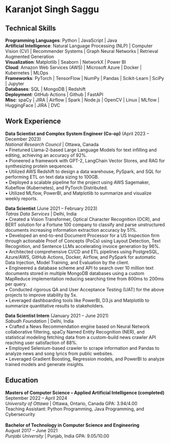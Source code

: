 # Karanjot Singh Saggu
## Technical Skills
**Programming Languages**: Python | JavaScript | Java <br>
**Artificial Intelligence**: Natural Language Processing (NLP) | Computer Vision (CV) | Recommender Systems | Graph Neural Networks | Retrieval Augmented Generation <br>
**Visualization**: Matplotlib | Seaborn | NetworkX | Power BI <br>
**Cloud**: Amazon Web Services (AWS) | Microsoft Azure | Docker | Kubernetes | MLOps <br>
**Frameworks**: PyTorch | TensorFlow | NumPy | Pandas | Scikit-Learn | SciPy | Jupyter <br>
**Databases**: SQL | MongoDB | Redshift <br>
**Deployment**: GitHub Actions | Github | FastAPI <br>
**Misc**: spaCy | JIRA | Airflow | Spark | Node.js | OpenCV | Linux | MLflow | HuggingFace | JIRA | DVC <br>

## Work Experience
**Data Scientist and Complex System Engineer (Co-op)**	(April 2023 – December 2023)<br>
*National Research Council* | Ottawa, Canada<br>
•	Finetuned Llama-2-based Large Language Models for text infilling and editing, achieving an accuracy of 92%.<br>
•	Pioneered a framework with GPT-2, LangChain Vector Stores, and RAG for synthesizing protein sequences.<br>
•	Utilized AWS Redshift to design a data warehouse, PySpark, and SQL for performing ETL on text data sizing to 100GB.<br>
•	Deployed a scalable pipeline for the project using AWS Sagemaker, Kubeflow (Kubernetes), and PyTorch Distributed.<br>
•	Utilized MLflow, PowerBI, and Matplotlib to summarize and visualize weekly reports.<br>


**Data Scientist**	(June 2021 – February 2023)<br>
*Tatras Data Services* | Delhi, India<br>
•	Created a Vision Transformer, Optical Character Recognition (OCR), and BERT solution for a Fortune 100 company to classify and parse unstructured documents increasing information extraction accuracy by 51%.<br>
•	Developed an end-to-end Document Processor for a US Inspection firm through actionable Proof of Concepts (PoCs) using Layout Detection, Text Recognition, and Sentence LLMs accelerating invoice generation by 96%.<br>
•	Architected comprehensive CI/CD and ETL pipelines using PostgreSQL, Azure/AWS, GitHub Actions, Docker, Airflow, and PySpark for automatic Data Injection, Model Training, and Evaluation by the client.<br>
•	Engineered a database scheme and API to search over 10 million text documents stored in multiple MongoDB databases using a custom MapReduce implementation reducing searching time from 800ms to 200ms per query.<br>
•	Conducted rigorous QA and User Acceptance Testing (UAT) for the above projects to improve stability by 5x.<br>
•	Leveraged dashboarding tools like PowerBI, D3.js and Matplotlib to summarize quantitative results to stakeholders.<br>


**Data Scientist Intern** 	(January 2021 – June 2021)<br>
*Sabudh Foundation* | Delhi, India<br>
•	Crafted a News Recommendation engine based on Neural Network collaborative filtering, spaCy Named Entity Recognition (NER), and statistical modeling fetching data from a custom-build news crawler API reaching user satisfaction of 88%.<br>
•	Employed Selenium-based crawler to scrape information and Pandas to analyze news and song lyrics from public websites.<br>
•	Leveraged Gradient Boosting, Regression models, and PowerBI to analyze trained models and generate insights.<br>

## Education
**Masters of Computer Science – Applied Artificial Intelligence (completed)**	<br>
September 2022 – April 2024 <br>
*University of Ottawa* | Ottawa, Ontario, Canada	GPA: 3.94/4.00 <br>
Teaching Assistant: Python Programming, Java Programming, and Cybersecurity <br> <br>
**Bachelor of Technology in Computer Science and Engineering** <br>
August 2017 – June 2021 <br>
*Punjabi University* | Punjab, India	GPA: 9.05/10.00 <br>





